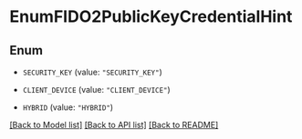 # EnumFIDO2PublicKeyCredentialHint

## Enum


* `SECURITY_KEY` (value: `"SECURITY_KEY"`)

* `CLIENT_DEVICE` (value: `"CLIENT_DEVICE"`)

* `HYBRID` (value: `"HYBRID"`)


[[Back to Model list]](../README.md#documentation-for-models) [[Back to API list]](../README.md#documentation-for-api-endpoints) [[Back to README]](../README.md)


